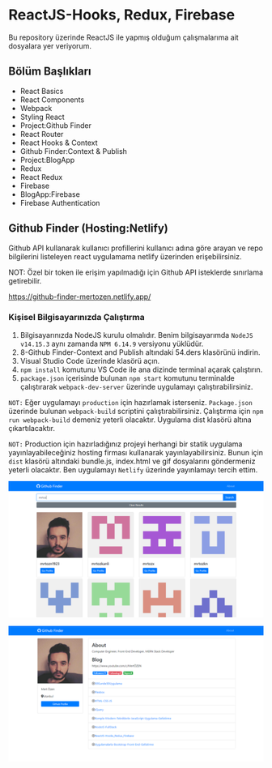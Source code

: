 # ReactJS-Hooks, Redux, Firebase

Bu repository üzerinde ReactJS ile yapmış olduğum çalışmalarıma ait dosyalara yer veriyorum.

## Bölüm Başlıkları

- React Basics
- React Components
- Webpack
- Styling React
- Project:Github Finder
- React Router
- React Hooks & Context
- Github Finder:Context & Publish
- Project:BlogApp
- Redux
- React Redux
- Firebase
- BlogApp:Firebase
- Firebase Authentication

## Github Finder (Hosting:Netlify)
Github API kullanarak kullanıcı profillerini kullanıcı adına göre arayan ve repo bilgilerini listeleyen react uygulamama netlify üzerinden erişebilirsiniz. 

NOT: Özel bir token ile erişim yapılmadığı için Github API isteklerde sınırlama getirebilir.

https://github-finder-mertozen.netlify.app/

### Kişisel Bilgisayarınızda Çalıştırma
1. Bilgisayarınızda NodeJS kurulu olmalıdır. Benim bilgisayarımda `NodeJS v14.15.3` aynı zamanda `NPM 6.14.9` versiyonu yüklüdür.
2. 8-Github Finder-Context and Publish altındaki 54.ders klasörünü indirin.
3. Visual Studio Code üzerinde klasörü açın.
4. `npm install` komutunu VS Code ile ana dizinde terminal açarak çalıştırın.
5. `package.json` içerisinde bulunan `npm start` komutunu terminalde çalıştırarak `webpack-dev-server` üzerinde uygulamayı çalıştırabilirsiniz.

`NOT:` Eğer uygulamayı `production` için hazırlamak isterseniz. `Package.json` üzerinde bulunan `webpack-build` scriptini çalıştırabilirsiniz. Çalıştırma için `npm run webpack-build` demeniz yeterli olacaktır. Uygulama dist klasörü altına çıkartılacaktır.   

`NOT:` Production için hazırladığınız projeyi herhangi bir statik uygulama yayınlayabileceğiniz hosting firması kullanarak yayınlayabilirsiniz. Bunun için `dist` klasörü altındaki bundle.js, index.html ve gif dosyalarını göndermeniz yeterli olacaktır. Ben uygulamayı `Netlify` üzerinde yayınlamayı tercih ettim.

![Screenshot](0-Content/GithubFinder1.PNG)

![Screenshot](0-Content/GithubFinder2.PNG)
